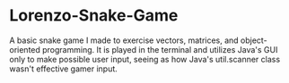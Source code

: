 # Lorenzo-Snake-Game
A basic snake game I made to exercise vectors, matrices, and object-oriented programming. It is played in the terminal and utilizes Java's GUI only to make possible user input, seeing as how Java's util.scanner class wasn't effective gamer input.
